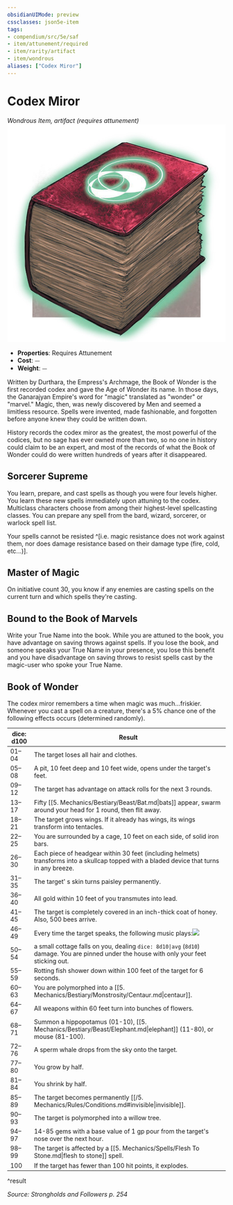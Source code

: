 ```yaml
---
obsidianUIMode: preview
cssclasses: json5e-item
tags:
- compendium/src/5e/saf
- item/attunement/required
- item/rarity/artifact
- item/wondrous
aliases: ["Codex Miror"]
---
```

# Codex Miror
*Wondrous Item, artifact (requires attunement)*  
![](https://raw.githubusercontent.com/TheGiddyLimit/homebrew/master/_img/SaF/codex-miror.jpg#right)  

- **Properties**: Requires Attunement
- **Cost**: ⏤
- **Weight**: ⏤

Written by Durthara, the Empress's Archmage, the Book of Wonder is the first recorded codex and gave the Age of Wonder its name. In those days, the Ganarajyan Empire's word for "magic" translated as "wonder" or "marvel." Magic, then, was newly discovered by Men and seemed a limitless resource. Spells were invented, made fashionable, and forgotten before anyone knew they could be written down.

History records the codex miror as the greatest, the most powerful of the codices, but no sage has ever owned more than two, so no one in history could claim to be an expert, and most of the records of what the Book of Wonder could do were written hundreds of years after it disappeared.

## Sorcerer Supreme

You learn, prepare, and cast spells as though you were four levels higher. You learn these new spells immediately upon attuning to the codex. Multiclass characters choose from among their highest-level spellcasting classes. You can prepare any spell from the bard, wizard, sorcerer, or warlock spell list.

Your spells cannot be resisted ^[i.e. magic resistance does not work against them, nor does damage resistance based on their damage type (fire, cold, etc...)].

## Master of Magic

On initiative count 30, you know if any enemies are casting spells on the current turn and which spells they're casting.

## Bound to the Book of Marvels

Write your True Name into the book. While you are attuned to the book, you have advantage on saving throws against spells. If you lose the book, and someone speaks your True Name in your presence, you lose this benefit and you have disadvantage on saving throws to resist spells cast by the magic-user who spoke your True Name.

## Book of Wonder

The codex miror remembers a time when magic was much...friskier. Whenever you cast a spell on a creature, there's a 5% chance one of the following effects occurs (determined randomly).

| dice: d100 | Result |
|------------|--------|
| 01–04 | The target loses all hair and clothes. |
| 05–08 | A pit, 10 feet deep and 10 feet wide, opens under the target's feet. |
| 09–12 | The target has advantage on attack rolls for the next 3 rounds. |
| 13–17 | Fifty [[5. Mechanics/Bestiary/Beast/Bat.md\|bats]] appear, swarm around your head for 1 round, then flit away. |
| 18–21 | The target grows wings. If it already has wings, its wings transform into tentacles. |
| 22–25 | You are surrounded by a cage, 10 feet on each side, of solid iron bars. |
| 26–30 | Each piece of headgear within 30 feet (including helmets) transforms into a skullcap topped with a bladed device that turns in any breeze. |
| 31–35 | The target' s skin turns paisley permanently. |
| 36–40 | All gold within 10 feet of you transmutes into lead. |
| 41–45 | The target is completely covered in an inch-thick coat of honey. Also, 500 bees arrive. |
| 46–49 | Every time the target speaks, the following music plays:![](https://raw.githubusercontent.com/TheGiddyLimit/homebrew/master/_img/SaF/rush-tom-sawyer.png#center) |
| 50–54 | a small cottage falls on you, dealing `dice: 8d10\|avg` (`8d10`) damage. You are pinned under the house with only your feet sticking out. |
| 55–59 | Rotting fish shower down within 100 feet of the target for 6 seconds. |
| 60–63 | You are polymorphed into a [[5. Mechanics/Bestiary/Monstrosity/Centaur.md\|centaur]]. |
| 64–67 | All weapons within 60 feet turn into bunches of flowers. |
| 68–71 | Summon a hippopotamus (01-10), [[5. Mechanics/Bestiary/Beast/Elephant.md\|elephant]] (11-80), or mouse (81-100). |
| 72–76 | A sperm whale drops from the sky onto the target. |
| 77–80 | You grow by half. |
| 81–84 | You shrink by half. |
| 85–89 | The target becomes permanently [[/5. Mechanics/Rules/Conditions.md#invisible\|invisible]]. |
| 90–93 | The target is polymorphed into a willow tree. |
| 94–97 | 14-85 gems with a base value of 1 gp pour from the target's nose over the next hour. |
| 98–99 | The target is affected by a [[5. Mechanics/Spells/Flesh To Stone.md\|flesh to stone]] spell. |
| 100 | If the target has fewer than 100 hit points, it explodes. |
^result

*Source: Strongholds and Followers p. 254*